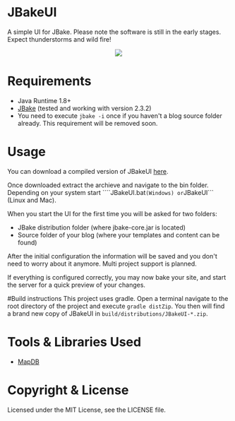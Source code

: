 # JBakeUI
A simple UI for JBake. Please note the software is still in the early stages. Expect thunderstorms and wild fire!

<div style="text-align:center"><img src ="http://razem.io/projects/JBakeUI/screens/20150301_JBakeUI.png" /></div>

# Requirements
* Java Runtime 1.8+
* [JBake](http://jbake.org/download.html) (tested and working with version 2.3.2)
* You need to execute ```jbake -i``` once if you haven't a blog source folder already. This requirement will be removed soon.

# Usage
You can download a compiled version of JBakeUI [here](https://github.com/razem-io/JBakeUI/wiki/Download).

Once downloaded extract the archieve and navigate to the bin folder. Depending on your system start ````JBakeUI.bat``` (Windows) or ```JBakeUI``` (Linux and Mac).

When you start the UI for the first time you will be asked for two folders:
* JBake distribution folder (where jbake-core.jar is located)
* Source folder of your blog (where your templates and content can be found)

After the initial configuration the information will be saved and you don't need to worry about it anymore. Multi 
project support is planned.

If everything is configured correctly, you may now bake your site, and start the server for a quick preview of your 
changes.

#Build instructions
This project uses gradle. Open a terminal navigate to the root directory of the project and execute ```gradle distZip```. You then will find a brand new copy of JBakeUI in ```build/distributions/JBakeUI-*.zip```.

# Tools & Libraries Used

* [MapDB](http://mapdb.org/)

# Copyright & License

Licensed under the MIT License, see the LICENSE file.
